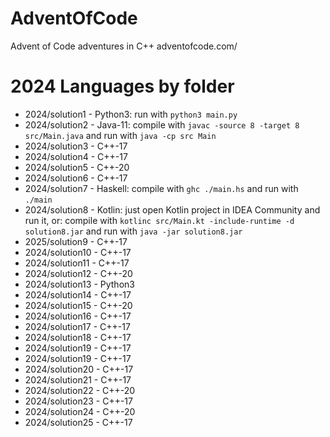 # AdventOfCode
Advent of Code adventures in C++ adventofcode.com/

# 2024 Languages by folder

- 2024/solution1 - Python3: run with `python3 main.py`
- 2024/solution2 - Java-11: compile with `javac -source 8 -target 8 src/Main.java` and run with `java -cp src Main`
- 2024/solution3 - C++-17
- 2024/solution4 - C++-17
- 2024/solution5 - C++-20
- 2024/solution6 - C++-17
- 2024/solution7 - Haskell: compile with `ghc ./main.hs` and run with `./main`
- 2024/solution8 - Kotlin: just open Kotlin project in IDEA Community and run it, or: compile with `kotlinc src/Main.kt -include-runtime -d solution8.jar` and run with `java -jar solution8.jar`
- 2025/solution9 - C++-17
- 2024/solution10 - C++-17
- 2024/solution11 - C++-17
- 2024/solution12 - C++-20
- 2024/solution13 - Python3
- 2024/solution14 - C++-17
- 2024/solution15 - C++-20
- 2024/solution16 - C++-17
- 2024/solution17 - C++-17
- 2024/solution18 - C++-17
- 2024/solution19 - C++-17
- 2024/solution19 - C++-17
- 2024/solution20 - C++-17
- 2024/solution21 - C++-17
- 2024/solution22 - C++-20
- 2024/solution23 - C++-17
- 2024/solution24 - C++-20
- 2024/solution25 - C++-17
